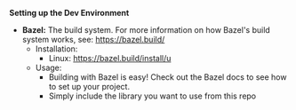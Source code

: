 **Setting up the Dev Environment**

* **Bazel:** The build system. For more information on how Bazel's build system works, see: https://bazel.build/
  * Installation:
    * Linux: https://bazel.build/install/u
  * Usage:
    * Building with Bazel is easy! Check out the Bazel docs to see how to set up your project.
    * Simply include the library you want to use from this repo
